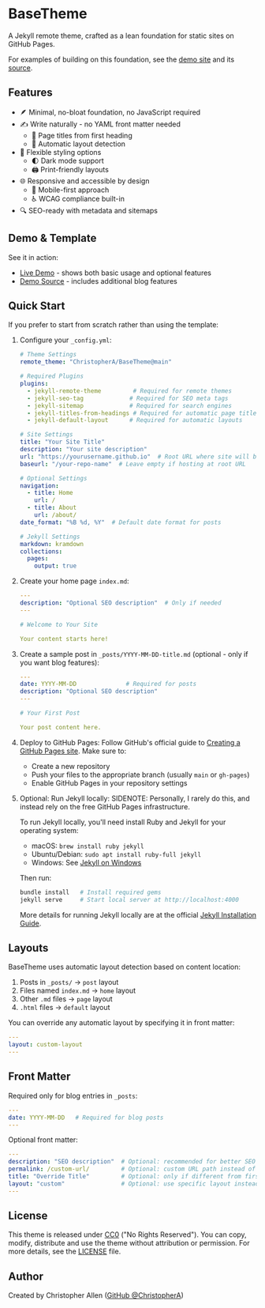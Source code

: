 # BaseTheme

A Jekyll remote theme, crafted as a lean foundation for static sites on GitHub Pages.

For examples of building on this foundation, see the [demo site](https://christophera.github.io/BaseTheme-DemoSite/) and its [source](https://github.com/ChristopherA/BaseTheme-DemoSite).

## Features

- 🪶 Minimal, no-bloat foundation, no JavaScript required
- ✍️ Write naturally - no YAML front matter needed
  - 📄 Page titles from first heading
  - 🎯 Automatic layout detection
- 🎨 Flexible styling options
  - 🌓 Dark mode support
  - 🖨️ Print-friendly layouts
- 🌐 Responsive and accessible by design
  - 📱 Mobile-first approach  
  - ♿️ WCAG compliance built-in
- 🔍 SEO-ready with metadata and sitemaps

## Demo & Template

See it in action:
- [Live Demo](https://christophera.github.io/BaseTheme-DemoSite/) - shows both basic usage and optional features
- [Demo Source](https://github.com/ChristopherA/BaseTheme-DemoSite) - includes additional blog features

## Quick Start

If you prefer to start from scratch rather than using the template:

1. Configure your `_config.yml`:
    ```yaml
    # Theme Settings
    remote_theme: "ChristopherA/BaseTheme@main"

    # Required Plugins
    plugins:
      - jekyll-remote-theme         # Required for remote themes
      - jekyll-seo-tag             # Required for SEO meta tags
      - jekyll-sitemap             # Required for search engines
      - jekyll-titles-from-headings # Required for automatic page titles
      - jekyll-default-layout      # Required for automatic layouts

    # Site Settings
    title: "Your Site Title"
    description: "Your site description"
    url: "https://yourusername.github.io"  # Root URL where site will be hosted
    baseurl: "/your-repo-name"  # Leave empty if hosting at root URL

    # Optional Settings
    navigation:
      - title: Home
        url: /
      - title: About
        url: /about/
    date_format: "%B %d, %Y"  # Default date format for posts

    # Jekyll Settings
    markdown: kramdown
    collections:
      pages:
        output: true
    ```

2. Create your home page `index.md`:
    ```yaml
    ---
    description: "Optional SEO description"  # Only if needed
    ---

    # Welcome to Your Site

    Your content starts here!
    ```

3. Create a sample post in `_posts/YYYY-MM-DD-title.md` (optional - only if you want blog features):
    ```yaml
    ---
    date: YYYY-MM-DD              # Required for posts
    description: "Optional SEO description"
    ---

    # Your First Post

    Your post content here.
    ```

4. Deploy to GitHub Pages:
    Follow GitHub's official guide to [Creating a GitHub Pages site](https://docs.github.com/en/pages/getting-started-with-github-pages/creating-a-github-pages-site). Make sure to:
    - Create a new repository
    - Push your files to the appropriate branch (usually `main` or `gh-pages`)
    - Enable GitHub Pages in your repository settings

5. Optional: Run Jekyll locally:
   SIDENOTE: Personally, I rarely do this, and instead rely on the free GitHub Pages infrastructure.

   To run Jekyll locally, you'll need install Ruby and Jekyll for your operating system:
   - macOS: `brew install ruby jekyll`
   - Ubuntu/Debian: `sudo apt install ruby-full jekyll`
   - Windows: See [Jekyll on Windows](https://jekyllrb.com/docs/installation/windows/)

   Then run:
    ```zsh
    bundle install   # Install required gems
    jekyll serve     # Start local server at http://localhost:4000
    ```
   More details for running Jekyll locally are at the official [Jekyll Installation Guide](https://jekyllrb.com/docs/installation/).

## Layouts

BaseTheme uses automatic layout detection based on content location:

1. Posts in `_posts/` → `post` layout
2. Files named `index.md` → `home` layout
3. Other `.md` files → `page` layout
4. `.html` files → `default` layout

You can override any automatic layout by specifying it in front matter:
```yaml
---
layout: custom-layout
---
```

## Front Matter

Required only for blog entries in `_posts`:
```yaml
---
date: YYYY-MM-DD   # Required for blog posts
---
```

Optional front matter:
```yaml
---
description: "SEO description"  # Optional: recommended for better SEO
permalink: /custom-url/         # Optional: custom URL path instead of filename-based path
title: "Override Title"         # Optional: only if different from first H1 heading
layout: "custom"                # Optional: use specific layout instead of automatic one 
---
```

## License

This theme is released under [CC0](LICENSE) ("No Rights Reserved"). You can copy, modify, distribute and use the theme without attribution or permission. For more details, see the [LICENSE](LICENSE) file.

## Author

Created by Christopher Allen ([GitHub @ChristopherA](https://github.com/ChristopherA))
